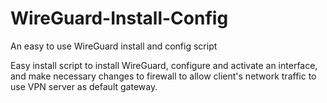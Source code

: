 # WireGuard-Install-Config
An easy to use WireGuard install and config script


Easy install script to install WireGuard, configure and activate an interface, and make necessary changes to firewall to allow client's network traffic to use VPN server as default gateway. 
